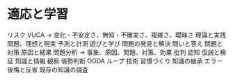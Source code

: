 # 適応と学習

リスク
VUCA → 変化・不安定さ、無知・不確実さ、複雑さ、曖昧さ
理論と実践
問題、理想と現実
予測と計測
遊びと学び
問題の発見と解決
問いと答え
問題と対策
原因と結果
問題分析 → 事象、原因、問題、対策、効果
批判
認知
仮説と検証
知識と情報
観察
情勢判断
OODA ループ
技術
習慣づくり
知識の継承
エラー
後悔と反省
既存の知識の調査
